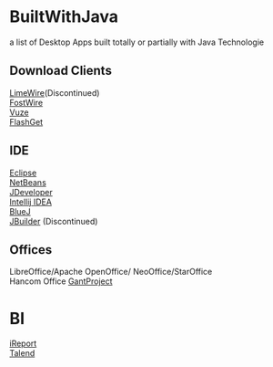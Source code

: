 # BuiltWithJava
a list of Desktop Apps built totally or partially with Java Technologie

## Download Clients
[LimeWire](https://en.wikipedia.org/wiki/LimeWire)(Discontinued)    
[FostWire](https://www.frostwire.com/)    
[Vuze](http://www.vuze.com/)  
[FlashGet](http://www.flashget.com/index_en.html)

## IDE
[Eclipse](https://www.eclipse.org/downloads/)  
[NetBeans](https://netbeans.apache.org/)  
[JDeveloper](https://www.oracle.com/application-development/technologies/jdeveloper.html)    
[Intellij IDEA](https://www.jetbrains.com/idea/)  
[BlueJ](https://bluej.org/)  
[JBuilder](https://en.wikipedia.org/wiki/JBuilder) (Discontinued)  

## Offices
LibreOffice/Apache OpenOffice/ NeoOffice/StarOffice  
Hancom Office
[GantProject](https://www.ganttproject.biz/)

# BI
[iReport](https://en.wikipedia.org/wiki/JasperReports)  
[Talend](https://www.talend.com/products/talend-open-studio/)
